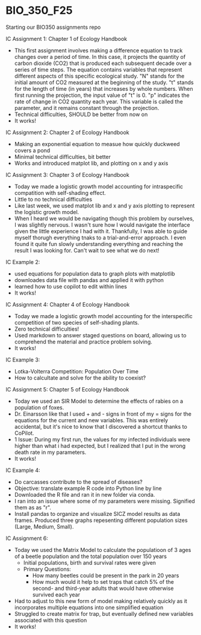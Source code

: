 # BIO_350_F25

Starting our BIO350 assignments repo

IC Assignment 1: Chapter 1 of Ecology Handbook
- This first assignment involves making a difference equation to track changes over a period of time. In this case, it projects the quantity of carbon dioxide (CO2) that is produced each subsequent decade over a series of time steps. The equation contains variables that represent different aspects of this specific ecological study. "N" stands for the initial amount of CO2 measured at the beginning of the study. "t" stands for the length of time (in years) that increases by whole numbers. When first running the projection, the input value of "t" is 0. "p" indicates the rate of change in CO2 quantity each year. This variable is called the parameter, and it remains constant through the projection.
- Technical difficulties, SHOULD be better from now on
- It works!

IC Assignment 2: Chapter 2 of Ecology Handbook
- Making an exponential equation to measue how quickly duckweed covers a pond
- Minimal technical difficulties, bit better
- Works and introduced matplot lib, and plotting on x and y axis

IC Assignment 3: Chapter 3 of Ecology Handbook
- Today we made a logistic growth model accounting for intraspecific compatition with self-shading effect.
- Little to no technical difficulties
- Like last week, we used matplot lib and x and y axis plotting to represent the logistic growth model.
- When I heard we would be navigating though this problem by ourselves, I was slightly nervous. I wasn't sure how I would navigate the interface given the little experience I had with it. Thankfully, I was able to guide myself thorugh everything tnaks to a trial-and-error approach. I even found it quite fun slowly understanding everything and reaching the result I was looking for. Can't wait to see what we do next!

IC Example 2:
- used equations for population data to graph plots with matplotlib
- downloades data file with pandas and applied it with python
- learned how to use copilot to edit within lines
- It works!

IC Assignment 4: Chapter 4 of Ecology Handbook
- Today we made a logistic growth model accounting for the interspecific competition of two species of self-shading plants.
- Zero technical difficulties!
- Used markdown to answer staged questions on board, allowing us to comprehend the material and practice problem solving.
- It works!

IC Example 3:
- Lotka-Volterra Competition: Population Over Time
- How to calcultate and solve for the ability to coexist?

IC Assignment 5: Chapter 5 of Ecology Handbook
- Today we used an SIR Model to determine the effects of rabies on a population of foxes.
- Dr. Einarsson like that I used + and - signs in front of my = signs for the equations for the current and new variables. This was entirely accidental, but it's nice to know that I discovered a shortcut thanks to CoPilot.
- 1 Issue: During my first run, the values for my infected individuals were higher than what i had expected, but I realized that I put in the wrong death rate in my parameters.
- It works!

IC Example 4:
- Do carcasses contribute to the spread of diseases?
- Objective: translate example R code into Python line by line
- Downloaded the R file and ran it in new folder via conda. 
- I ran into an issue where some of my parameters were missing. Signified them as as "r". 
- Install pandas to organize and visualize SICZ model results as data frames. Produced three graphs repesenting different population sizes (Large, Medium, Small).

IC Assignment 6:
- Today we used the Matrix Model to calculate the populatioon of 3 ages of a beetle population and the total population over 150 years
    - Initial populations, birth and survival rates were given
    - Primary Questions:
      - How many beetles could be present in the park in 20 years
      - How much would it help to set traps that catch 5% of the second- and third-year adults that would have otherwise survived each year
- Had to adjust to this new form of model making relatively quickly as it incorporates multiple equations into one simplified equation
- Struggled to create matrix for trap, but eventually defined new variables associated with this question
- It works!